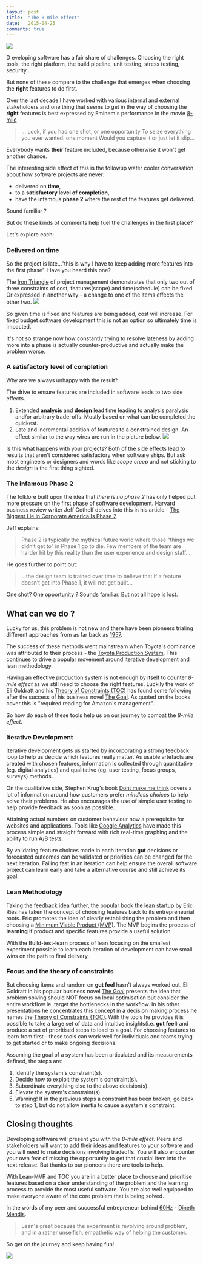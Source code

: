 ```yaml
---
layout: post
title:  "The 8-mile effect"
date:   2015-04-25
comments: true
---
```


![](http://www.universalstudiosentertainment.com/assets_c/2010/04/61109281_8%20Mile_800x445-thumb-800x445-573.jpg?01AD=3_lniGCFj_hjJEB-6zC7F8JD-kTHdtZsx9nsBk0WuKlHi1mFkx4X5Aw&01RI=D674B6A53BCC86E&01NA=na)

<p class="intro"><span class="dropcap">D</span>
eveloping software has a fair share of challenges. Choosing the right tools, the right platform, the build pipeline, unit testing, stress testing, security...
</p>

But none of these compare to the challenge that emerges when choosing the **right** features to do first. 

Over the last decade I have worked with various internal and external stakeholders and one thing that seems to get in the way of choosing the **right** features is best expressed by Eminem's performance in the movie [8-mile](https://youtu.be/axGVrfwm9L4?t=53)

> ... Look, if you had one shot, or one opportunity
> To seize everything you ever wanted. one moment
> Would you capture it or just let it slip...
 
Everybody wants **their** feature included, because otherwise it won't get another chance.

The interesting side effect of this is the followup water cooler conversation about how software projects are never:

 * delivered on **time**,
 * to a **satisfactory level of completion**, 
 * have the infamous **phase 2** where the rest of the features get delivered. 

Sound familiar ?

But do these kinds of comments help fuel the challenges in the first place?

Let's explore each:

### Delivered on time

So the project is late..."this is why I have to keep adding more features into the first phase". Have you heard this one?

The [Iron Triangle](http://en.wikipedia.org/wiki/Project_management_triangle) of project management demonstrates that only two out of three constraints of cost, features(scope) and time(schedule) can be fixed. Or expressed in another way - a change to one of the items effects the other two. ![](http://upload.wikimedia.org/wikipedia/commons/a/a6/The_triad_constraints.jpg)

So given time is fixed and features are being added, cost will increase. For fixed budget software development this is not an option so ultimately time is impacted. 

It's not so strange now how constantly trying to resolve lateness by adding more into a phase is actually counter-productive and actually make the problem worse. 


### A satisfactory level of completion

Why are we always unhappy with the result?

The drive to ensure features are included in software leads to two side effects. 

 1. Extended **analysis** and **design** lead time leading to analysis paralysis and/or arbitrary trade-offs. Mostly based on what can be completed the quickest. 
 2. Late and incremental addition of features to a constrained design. An effect similar to the way wires are run in the picture below. 
 ![](http://www.ekantipur.com/uploads/tkp/news/2010/gallery_10_06/CROSSWIRE_20101007084334.jpg)
 
Is this what happens with your projects? Both of the side effects lead to results that aren't considered satisfactory when software ships. But ask most engineers or designers and words like *scope creep* and not sticking to the *design* is the first thing sighted. 

### The infamous Phase 2

The folklore built upon the idea that *there is no phase 2* has only helped put more pressure on the first phase of software development. Harvard business review writer Jeff Gothelf delves into this in his article - [The Biggest Lie in Corporate America Is Phase 2](https://hbr.org/2012/05/the-biggest-lie-in-corporate-a)

Jeff explains:

> Phase 2 is typically the mythical future world where those “things we didn’t get to” in Phase 1 go to die. Few members of the team are harder hit by this reality than the user experience and design staff...

He goes further to point out:
>  ...the design team is trained over time to believe that if a feature doesn’t get into Phase 1, it will not get built...

One shot? One opportunity ? Sounds familiar. But not all hope is lost. 


## What can we do ?

Lucky for us, this problem is not new and there have been pioneers trialing different approaches from as far back as [1957](http://en.wikipedia.org/wiki/Agile_software_development#History).

The success of these methods went mainstream when Toyota's dominance was attributed to their process - the [Toyota Production System](http://en.wikipedia.org/wiki/Toyota_Production_System).
This continues to drive a popular movement around iterative development and lean methodology.  

Having an effective production system is not enough by itself to counter *8-mile effect* as we still need to choose the right features. Luckily the work of Eli Goldratt and his [Theory of Constraints (TOC)](http://en.wikipedia.org/wiki/Theory_of_constraints) has found some following after the success of his business novel [The Goal](http://bit.ly/1yYUsdE). As quoted on the books cover this is "required reading for Amazon's management". 

So how do each of these tools help us on our journey to combat the *8-mile effect*. 

### Iterative Development

Iterative development gets us started by incorporating a strong feedback loop to help us decide which features really matter. As usable artefacts are created with chosen features, information is collected through quantitative (eg. digital analytics) and qualitative (eg. user testing, focus groups, surveys) methods. 

On the qualitative side, Stephen Krug's book [Dont make me think](https://www.sensible.com/dmmt.html) covers a lot of information around how customers prefer *mindless choices* to help solve their problems. He also encourages the use of simple user testing to help provide feedback as soon as possible. 

Attaining actual numbers on customer behaviour now a prerequisite for websites and applications. Tools like [Google Analytics](http://www.google.com/analytics/) have made this process simple and straight forward with rich real-time graphing and the ability to run A/B tests. 

By validating feature choices made in each iteration  **gut** decisions or forecasted outcomes can be validated or priorities can be changed for the next iteration. Failing fast in an iteration can help ensure the overall software project can learn early and take a alternative course and still achieve its goal.

### Lean Methodology

Taking the feedback idea further, the popular book [the lean startup](http://theleanstartup.com/book) by Eric Ries has taken the concept of choosing features back to its entrepreneurial roots. Eric promotes the idea of clearly establishing the problem and then choosing a [Minimum Viable Product (MVP)](http://theleanstartup.com/principles). The MVP begins the process of **learning** if product and specific features provide a useful solution. 

With the Build-test-learn process of lean focusing on the smallest experiment possible to learn each iteration of development can have small wins on the path to final delivery. 

### Focus and the theory of constraints

But choosing items and random on **gut feel** hasn't always worked out. Eli Goldratt in his popular business novel [The Goal](http://bit.ly/1yYUsdE) presents the idea that problem solving should NOT focus on local optimisation but consider the entire workflow ie. target the bottlenecks in the workflow. In his other presentations he concentrates this concept in a decision making process he names the [Theory of Constraints (TOC)](http://en.wikipedia.org/wiki/Theory_of_constraints). With the tools he provides it is possible to take a large set of data and intuitive insights(i.e. **gut feel**) and produce a set of prioritised steps to lead to a goal. For choosing features to learn from first - these tools can work well for individuals and teams trying to get started or to make ongoing decisions. 

Assuming the goal of a system has been articulated and its measurements defined, the steps are:

1. Identify the system's constraint(s).
2. Decide how to exploit the system's constraint(s).
3. Subordinate everything else to the above decision(s).
4. Elevate the system's constraint(s).
5. Warning! If in the previous steps a constraint has been broken, go back to step 1, but do not allow inertia to cause a system's constraint.

## Closing thoughts

Developing software will present you with the *8-mile effect*. Peers and stakeholders will want to add their ideas and features to your software and you will need to make decisions involving tradeoffs. You will also encounter your own fear of missing the opportunity to get that crucial item into the next release. But thanks to our pioneers there are tools to help. 

With Lean-MVP and TOC you are in a better place to choose and prioritise features based on a clear understanding of the problem and the learning process to provide the most useful software. You are also well equipped to make everyone aware of the core problem that is being solved.

In the words of my peer and successful entrepreneur behind [60Hz](http://m2d2apps.com/60hz-for-ios7/) - [Dineth Mendis](http://dinethmendis.com). 
> Lean's great because the experiment is revolving around problem, and in a rather unselfish, empathetic way of helping the customer.

So get on the journey and keep having fun!




![](http://lh6.ggpht.com/_RR5gzeM2qgU/TaxBEuynOgI/AAAAAAAAAME/c1knMs_T-UM/bottleneck-subordinate-to-bottleneck.png?imgmax=800)